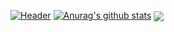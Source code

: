 
[![Header]()](https://some-url.dev/)
[![Anurag's github stats](https://github-readme-stats.vercel.app/api?username=deepaksing)](https://github.com/deepaksing/github-readme-stats)
<img align="center" src="https://github-readme-stats.vercel.app/api/<CARD_TYPE>/?username=deepaksing&theme=radical" />
<!--
**deepaksing/deepaksing** is a ✨ _special_ ✨ repository because its `README.md` (this file) appears on your GitHub profile.

Here are some ideas to get you started:

- 🔭 I’m currently working on ...
- 🌱 I’m currently learning ...
- 👯 I’m looking to collaborate on ...
- 🤔 I’m looking for help with ...
- 💬 Ask me about ...
- 📫 How to reach me: ...
- 😄 Pronouns: ...
- ⚡ Fun fact: ...
-->
